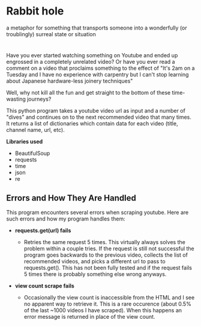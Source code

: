 # Rabbit hole
a metaphor for something that transports someone into a wonderfully (or troublingly) surreal state or situation
#
Have you ever started watching something on Youtube and ended up engrossed in a completely unrelated video? Or have you ever read a comment on a video that proclaims something to the effect of "It's 2am on a Tuesday and I have no experience with carpentry but I can't stop learning about Japanese hardware-less joinery techniques"

Well, why not kill all the fun and get straight to the bottom of these time-wasting journeys?

This python program takes a youtube video url as input and a number of "dives" and continues on to the next recommended video that many times. It returns a list of dictionaries which contain data for each video (title, channel name, url, etc).

**Libraries used** 

 - BeautifulSoup
 - requests
 - time
 - json
 - re

## Errors and How They Are Handled
This program encounters several errors when scraping youtube. Here are such errors and how my program handles them:
 - **requests.get(url) fails**
    - Retries the same request 5 times. This virtually always solves the problem within a couple tries. If the request is still not successful the program goes backwards to the previous video, collects the list of recommended videos, and picks a different url to pass to requests.get(). This has not been fully tested and if the request fails 5 times there is probably something else wrong anyways.

 - **view count scrape fails**
    - Occasionally the view count is inaccessible from the HTML and I see no apparent way to retrieve it. This is a rare occurence (about 0.5% of the last ~1000 videos I have scraped). When this happens an error message is returned in place of the view count.